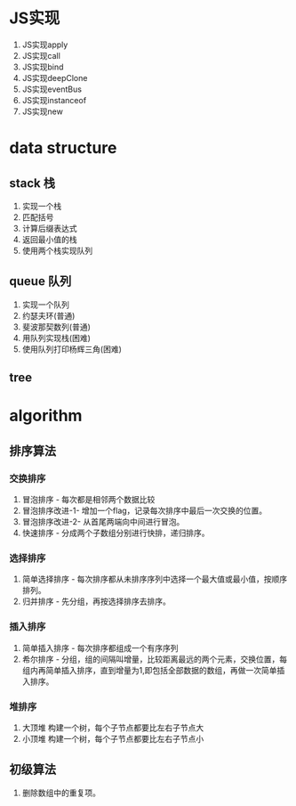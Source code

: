 # JS实现
1. JS实现apply
2. JS实现call
3. JS实现bind
4. JS实现deepClone
5. JS实现eventBus
6. JS实现instanceof
7. JS实现new
# data structure
## stack 栈
1. 实现一个栈
2. 匹配括号
3. 计算后缀表达式
4. 返回最小值的栈
5. 使用两个栈实现队列
## queue 队列
1. 实现一个队列
2. 约瑟夫环(普通)
3. 斐波那契数列(普通)
4. 用队列实现栈(困难)
5. 使用队列打印杨辉三角(困难)
## tree

# algorithm
## 排序算法
### 交换排序
1. 冒泡排序 - 每次都是相邻两个数据比较
2. 冒泡排序改进-1- 增加一个flag，记录每次排序中最后一次交换的位置。
3. 冒泡排序改进-2- 从首尾两端向中间进行冒泡。
4. 快速排序 - 分成两个子数组分别进行快排，递归排序。
### 选择排序
1. 简单选择排序 - 每次排序都从未排序序列中选择一个最大值或最小值，按顺序排列。
2. 归并排序 - 先分组，再按选择排序去排序。
### 插入排序
1. 简单插入排序 - 每次排序都组成一个有序序列
2. 希尔排序 - 分组，组的间隔叫增量，比较距离最远的两个元素，交换位置，每组内再简单插入排序，直到增量为1,即包括全部数据的数组，再做一次简单插入排序。
### 堆排序
1. 大顶堆 构建一个树，每个子节点都要比左右子节点大
2. 小顶堆 构建一个树，每个子节点都要比左右子节点小
## 初级算法
1. 删除数组中的重复项。